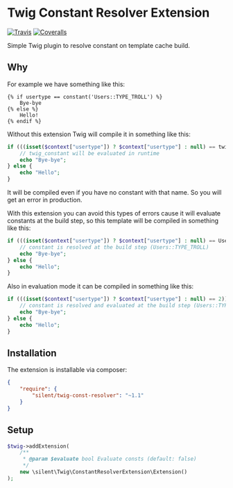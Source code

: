 # Twig Constant Resolver Extension

[![Travis](https://img.shields.io/travis/silentroach/twig-const-resolver.svg?style=flat-square&label=travis)](https://travis-ci.org/silentroach/twig-const-resolver)
[![Coveralls](https://img.shields.io/coveralls/silentroach/twig-const-resolver.svg?style=flat-square&label=coverage)](https://coveralls.io/r/silentroach/twig-const-resolver)

Simple Twig plugin to resolve constant on template cache build.

## Why

For example we have something like this:

```twig
{% if usertype == constant('Users::TYPE_TROLL') %}
    Bye-bye
{% else %}
    Hello!
{% endif %}
```

Without this extension Twig will compile it in something like this:

```php
if (((isset($context["usertype"]) ? $context["usertype"] : null) == twig_constant("Users::TYPE_TROLL"))) {
    // twig_constant will be evaluated in runtime
    echo "Bye-bye";
} else {
    echo "Hello";
}
```

It will be compiled even if you have no constant with that name. So you will get an error in production.

With this extension you can avoid this types of errors cause it will evaluate constants at the build step, so this template will be compiled in something like this:

```php
if (((isset($context["usertype"]) ? $context["usertype"] : null) == Users::TYPE_TROLL)) {
    // constant is resolved at the build step (Users::TYPE_TROLL)
    echo "Bye-bye";
} else {
    echo "Hello";
}
```

Also in evaluation mode it can be compiled in something like this:

```php
if (((isset($context["usertype"]) ? $context["usertype"] : null) == 2)) {
    // constant is resolved and evaluated at the build step (Users::TYPE_TROLL => 2)
    echo "Bye-bye";
} else {
    echo "Hello";
}
```

## Installation

The extension is installable via composer:

```json
{
    "require": {
        "silent/twig-const-resolver": "~1.1"
    }
}
```

## Setup

```php
$twig->addExtension(
    /**
     * @param $evaluate bool Evaluate consts (default: false)
     */
    new \silent\Twig\ConstantResolverExtension\Extension()
);
```

